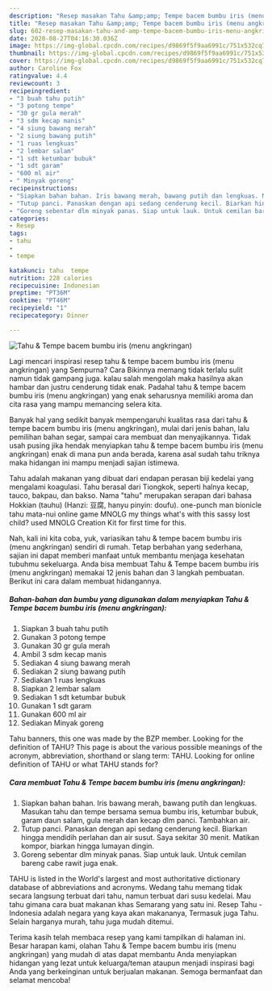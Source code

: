 ```yaml
---
description: "Resep masakan Tahu &amp;amp; Tempe bacem bumbu iris (menu angkringan) | Cara Buat Tahu &amp;amp; Tempe bacem bumbu iris (menu angkringan) Yang Enak dan Simpel"
title: "Resep masakan Tahu &amp;amp; Tempe bacem bumbu iris (menu angkringan) | Cara Buat Tahu &amp;amp; Tempe bacem bumbu iris (menu angkringan) Yang Enak dan Simpel"
slug: 602-resep-masakan-tahu-and-amp-tempe-bacem-bumbu-iris-menu-angkringan-cara-buat-tahu-and-amp-tempe-bacem-bumbu-iris-menu-angkringan-yang-enak-dan-simpel
date: 2020-08-27T04:16:30.036Z
image: https://img-global.cpcdn.com/recipes/d9869f5f9aa6991c/751x532cq70/tahu-tempe-bacem-bumbu-iris-menu-angkringan-foto-resep-utama.jpg
thumbnail: https://img-global.cpcdn.com/recipes/d9869f5f9aa6991c/751x532cq70/tahu-tempe-bacem-bumbu-iris-menu-angkringan-foto-resep-utama.jpg
cover: https://img-global.cpcdn.com/recipes/d9869f5f9aa6991c/751x532cq70/tahu-tempe-bacem-bumbu-iris-menu-angkringan-foto-resep-utama.jpg
author: Caroline Fox
ratingvalue: 4.4
reviewcount: 3
recipeingredient:
- "3 buah tahu putih"
- "3 potong tempe"
- "30 gr gula merah"
- "3 sdm kecap manis"
- "4 siung bawang merah"
- "2 siung bawang putih"
- "1 ruas lengkuas"
- "2 lembar salam"
- "1 sdt ketumbar bubuk"
- "1 sdt garam"
- "600 ml air"
- " Minyak goreng"
recipeinstructions:
- "Siapkan bahan bahan. Iris bawang merah, bawang putih dan lengkuas. Masukan tahu dan tempe bersama semua bumbu iris, ketumbar bubuk, garam daun salam, gula merah dan kecap dlm panci. Tambahkan air."
- "Tutup panci. Panaskan dengan api sedang cenderung kecil. Biarkan hingga mendidih perlahan dan air susut. Saya sekitar 30 menit. Matikan kompor, biarkan hingga lumayan dingin."
- "Goreng sebentar dlm minyak panas. Siap untuk lauk. Untuk cemilan bareng cabe rawit juga enak."
categories:
- Resep
tags:
- tahu
- 
- tempe

katakunci: tahu  tempe 
nutrition: 228 calories
recipecuisine: Indonesian
preptime: "PT36M"
cooktime: "PT46M"
recipeyield: "1"
recipecategory: Dinner

---
```



![Tahu &amp; Tempe bacem bumbu iris (menu angkringan)](https://img-global.cpcdn.com/recipes/d9869f5f9aa6991c/751x532cq70/tahu-tempe-bacem-bumbu-iris-menu-angkringan-foto-resep-utama.jpg)

Lagi mencari inspirasi resep tahu &amp; tempe bacem bumbu iris (menu angkringan) yang Sempurna? Cara Bikinnya memang tidak terlalu sulit namun tidak gampang juga. kalau salah mengolah maka hasilnya akan hambar dan justru cenderung tidak enak. Padahal tahu &amp; tempe bacem bumbu iris (menu angkringan) yang enak seharusnya memiliki aroma dan cita rasa yang mampu memancing selera kita.

Banyak hal yang sedikit banyak mempengaruhi kualitas rasa dari tahu &amp; tempe bacem bumbu iris (menu angkringan), mulai dari jenis bahan, lalu pemilihan bahan segar, sampai cara membuat dan menyajikannya. Tidak usah pusing jika hendak menyiapkan tahu &amp; tempe bacem bumbu iris (menu angkringan) enak di mana pun anda berada, karena asal sudah tahu triknya maka hidangan ini mampu menjadi sajian istimewa.

Tahu adalah makanan yang dibuat dari endapan perasan biji kedelai yang mengalami koagulasi. Tahu berasal dari Tiongkok, seperti halnya kecap, tauco, bakpau, dan bakso. Nama &#34;tahu&#34; merupakan serapan dari bahasa Hokkian (tauhu) (Hanzi: 豆腐, hanyu pinyin: doufu). one-punch man bionicle tahu mata-nui online game MNOLG my things what&#39;s with this sassy lost child? used MNOLG Creation Kit for first time for this.


Nah, kali ini kita coba, yuk, variasikan tahu &amp; tempe bacem bumbu iris (menu angkringan) sendiri di rumah. Tetap berbahan yang sederhana, sajian ini dapat memberi manfaat untuk membantu menjaga kesehatan tubuhmu sekeluarga. Anda bisa membuat Tahu &amp; Tempe bacem bumbu iris (menu angkringan) memakai 12 jenis bahan dan 3 langkah pembuatan. Berikut ini cara dalam membuat hidangannya.

<!--inarticleads1-->

##### Bahan-bahan dan bumbu yang digunakan dalam menyiapkan Tahu &amp; Tempe bacem bumbu iris (menu angkringan):

1. Siapkan 3 buah tahu putih
1. Gunakan 3 potong tempe
1. Gunakan 30 gr gula merah
1. Ambil 3 sdm kecap manis
1. Sediakan 4 siung bawang merah
1. Sediakan 2 siung bawang putih
1. Sediakan 1 ruas lengkuas
1. Siapkan 2 lembar salam
1. Sediakan 1 sdt ketumbar bubuk
1. Gunakan 1 sdt garam
1. Gunakan 600 ml air
1. Sediakan  Minyak goreng


Tahu banners, this one was made by the BZP member. Looking for the definition of TAHU? This page is about the various possible meanings of the acronym, abbreviation, shorthand or slang term: TAHU. Looking for online definition of TAHU or what TAHU stands for? 

<!--inarticleads2-->

##### Cara membuat Tahu &amp; Tempe bacem bumbu iris (menu angkringan):

1. Siapkan bahan bahan. Iris bawang merah, bawang putih dan lengkuas. Masukan tahu dan tempe bersama semua bumbu iris, ketumbar bubuk, garam daun salam, gula merah dan kecap dlm panci. Tambahkan air.
1. Tutup panci. Panaskan dengan api sedang cenderung kecil. Biarkan hingga mendidih perlahan dan air susut. Saya sekitar 30 menit. Matikan kompor, biarkan hingga lumayan dingin.
1. Goreng sebentar dlm minyak panas. Siap untuk lauk. Untuk cemilan bareng cabe rawit juga enak.


TAHU is listed in the World&#39;s largest and most authoritative dictionary database of abbreviations and acronyms. Wedang tahu memang tidak secara langsung terbuat dari tahu, namun terbuat dari susu kedelai. Mau tahu gimana cara buat makanan khas Semarang yang satu ini. Resep Tahu - Indonesia adalah negara yang kaya akan makananya, Termasuk juga Tahu. Selain harganya murah, tahu juga mudah ditemui. 

Terima kasih telah membaca resep yang kami tampilkan di halaman ini. Besar harapan kami, olahan Tahu &amp; Tempe bacem bumbu iris (menu angkringan) yang mudah di atas dapat membantu Anda menyiapkan hidangan yang lezat untuk keluarga/teman ataupun menjadi inspirasi bagi Anda yang berkeinginan untuk berjualan makanan. Semoga bermanfaat dan selamat mencoba!
